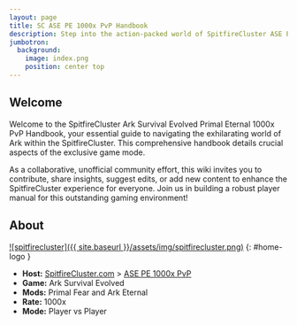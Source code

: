 ```yaml
---
layout: page
title: SC ASE PE 1000x PvP Handbook
description: Step into the action-packed world of SpitfireCluster ASE PE 1000x PvP with knowledge from our handbook.
jumbotron:
  background:
    image: index.png
    position: center top
---
```


## Welcome

Welcome to the SpitfireCluster Ark Survival Evolved Primal Eternal 1000x PvP Handbook, your essential guide to navigating the exhilarating world of Ark within the SpitfireCluster. This comprehensive handbook details crucial aspects of the exclusive game mode. 

As a collaborative, unofficial community effort, this wiki invites you to contribute, share insights, suggest edits, or add new content to enhance the SpitfireCluster experience for everyone. Join us in building a robust player manual for this outstanding gaming environment!

## About

[![spitfirecluster]({{ site.baseurl }}/assets/img/spitfirecluster.png)](https://spitfirecluster.com/)
{: #home-logo }

- **Host:** [SpitfireCluster.com](https://spitfirecluster.com/) > [ASE PE 1000x PvP](https://spitfirecluster.com/index.php/primal-eternal-1000x-pvp/)
- **Game:** Ark Survival Evolved
- **Mods:** Primal Fear and Ark Eternal
- **Rate:** 1000x
- **Mode:** Player vs Player

<style>
#home-logo {
    float: none;
    width: auto;
}
@media (min-width: 1024px) {
    #home-logo {
        float: right;
        width: 300px;
    }
}
</style>